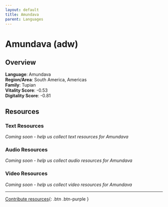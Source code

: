 ```yaml
---
layout: default
title: Amundava
parent: Languages
---
```


# Amundava (adw)

## Overview

**Language**: Amundava  
**Region/Area**: South America, Americas  
**Family**: Tupian  
**Vitality Score**: -0.53  
**Digitality Score**: -0.81  

## Resources

### Text Resources
*Coming soon - help us collect text resources for Amundava*

### Audio Resources
*Coming soon - help us collect audio resources for Amundava*

### Video Resources
*Coming soon - help us collect video resources for Amundava*

---

[Contribute resources](https://fairtrain.github.io/){: .btn .btn-purple }
